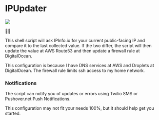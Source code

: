 # IPUpdater

![](https://img.shields.io/badge/kinda-%20useful-blue) 

:man_shrugging:

This shell script will ask IPInfo.io for your current public-facing IP and compare it to the last collected value. If the two differ, the script will then update the value at AWS Route53 and then update a firewall rule at DigitalOcean.

This configuration is because I have DNS services at AWS and Droplets at DigitalOcean.  The firewall rule limits ssh access to my home network.

### Notifications

The script can notify you of updates or errors using Twilio SMS or Pushover.net Push Notifications.

This configuration may not fit your needs 100%, but it should help get you started.

